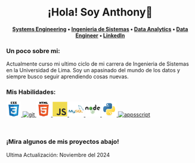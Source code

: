 <h1 align="center">¡Hola! Soy Anthony👋</h1>
<div align="center">

</div>
<h4 align="center">
  <b><a href="">Systems Engineering</a></b>
  •
  <b><a href="">Ingenieria de Sistemas</a></b>
  •
  <b><a href="">Data Analytics</a></b>
  •
  <a href="">Data Engineer</a>
  •
  <a href="https://www.linkedin.com/in/anthony-lopez-trujillo/">LinkedIn</a>
</h3>

<h3 align="left">Un poco sobre mi:</h3>
Actualmente curso mi ultimo ciclo de mi carrera de Ingenieria de Sistemas en la Universidad de Lima. Soy un apasinado del mundo de los datos y siempre busco seguir aprendiendo cosas nuevas.

<br>
<h3 align="left">Mis Habilidades:</h3>
<p align="left"> <a href="https://www.w3schools.com/css/" target="_blank" rel="noreferrer"> <img src="https://raw.githubusercontent.com/devicons/devicon/master/icons/css3/css3-original-wordmark.svg" alt="css3" width="40" height="40"/> </a> <a href="https://git-scm.com/" target="_blank" rel="noreferrer"> <img src="https://www.vectorlogo.zone/logos/git-scm/git-scm-icon.svg" alt="git" width="40" height="40"/> </a> <a href="https://www.w3.org/html/" target="_blank" rel="noreferrer"> <img src="https://raw.githubusercontent.com/devicons/devicon/master/icons/html5/html5-original-wordmark.svg" alt="html5" width="40" height="40"/> </a> <a href="https://developer.mozilla.org/en-US/docs/Web/JavaScript" target="_blank" rel="noreferrer"> <img src="https://raw.githubusercontent.com/devicons/devicon/master/icons/javascript/javascript-original.svg" alt="javascript" width="40" height="40"/> </a> <a href="https://www.mysql.com/" target="_blank" rel="noreferrer"> <img src="https://raw.githubusercontent.com/devicons/devicon/master/icons/mysql/mysql-original-wordmark.svg" alt="mysql" width="40" height="40"/> </a> <a href="https://nodejs.org" target="_blank" rel="noreferrer"> <img src="https://raw.githubusercontent.com/devicons/devicon/master/icons/nodejs/nodejs-original-wordmark.svg" alt="nodejs" width="40" height="40"/> </a> <a href="https://www.python.org" target="_blank" rel="noreferrer"> <img src="https://raw.githubusercontent.com/devicons/devicon/master/icons/python/python-original.svg" alt="python" width="40" height="40"/> </a> <a href="https://developers.google.com/apps-script?hl=es-419" target="_blank" rel="noreferrer"> <img src="https://upload.wikimedia.org/wikipedia/commons/2/2f/Google_Apps_Script.svg" alt="appsscript" width="40" height="40"/> </a>  </p><br>
<h3 align="left">¡Mira algunos de mis proyectos abajo!</h3>

Ultima Actualización: Noviembre del 2024
